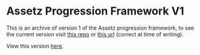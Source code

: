 # Assetz Progression Framework V1

This is an archive of version 1 of the Assetz progression framework, to see the current version visit [this repo](https://github.com/AssetzSMECapital/progression-framework) or [this url](progression.assetz.capital) (correct at time of writing).

View this version [here](https://maweeks.github.io/assetz-progression-framework-v1/).
